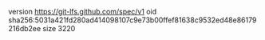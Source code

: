 version https://git-lfs.github.com/spec/v1
oid sha256:5031a421fd280ad414098107c9e73b00ffef81638c9532ed48e86179216db2ee
size 3220
